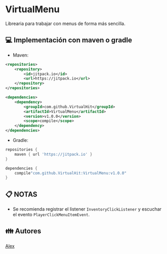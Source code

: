 # VirtualMenu

Librearia para trabajar con menus de forma más sencilla.

## 💻 Implementación con maven o gradle
- Maven:
```xml
<repositories>
    <repository>
        <id>jitpack.io</id>
        <url>https://jitpack.io</url>
    </repository>
</repositories>

<dependencies>
    <dependency>
        <groupId>com.github.VirtualHit</groupId>
        <artifactId>VirtualMenu</artifactId>
        <version>v1.0.0</version>
        <scope>compile</scope>
    </dependency>
</dependencies>
```
- Gradle:
```groovy
repositories {
    maven { url 'https://jitpack.io' }
}

dependencies {
    compile"com.github.VirtualHit:VirtualMenu:v1.0.0"
}
```

## 📋 NOTAS

- Se recomienda registrar el listener `InventoryClickListener` y escuchar el evento `PlayerClickMenuItemEvent`.

## 👪 Autores

[Alex](https://github.com/alexcastro1919)

